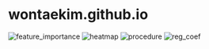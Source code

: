 # wontaekim.github.io
![feature_importance](https://user-images.githubusercontent.com/96580754/147251431-df6de612-4b28-4f1c-a0b1-14d0b775ee9e.png)
![heatmap](https://user-images.githubusercontent.com/96580754/147251438-0ce168b3-ca50-4e24-8996-d841d643fe13.png)
![procedure](https://user-images.githubusercontent.com/96580754/147251444-a1543a98-72b6-4b28-8ff9-92480fe8549c.png)
![reg_coef](https://user-images.githubusercontent.com/96580754/147251450-a0d54869-1340-47f7-a233-f92ec1cbaa62.png)
